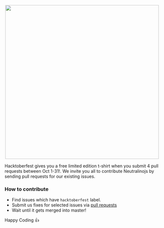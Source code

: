 <div align="center">
  <img src="https://hacktoberfest.digitalocean.com/assets/logo-hf19-full-10f3c000cea930c76acc1dedc516ea7118b95353220869a3051848e45ff1d656.svg" width="500">
</div>

Hacktoberfest gives you a free limited edition t-shirt when you submit 4 pull requests between Oct 1-31!. We invite you all to contribute Neutralinojs by sending pull requests for our existing issues.

### How to contribute

- Find issues which have `hacktoberfest` label.
- Submit us fixes for selected issues via [pull requests](https://help.github.com/en/articles/about-pull-requests) 
- Wait until it gets merged into master!

Happy Coding :+1: 
